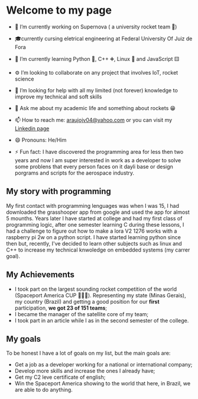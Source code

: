 # Welcome to my page

<!--
**Lirovsk/Lirovsk** is a ✨ _special_ ✨ repository because its `README.md` (this file) appears on your GitHub profile.

Here are some ideas to get you started:-->

- 🔭 I’m currently working on Supernova ( a university rocket team 🚀)
- 🎓currently cursing eletrical engineering at Federal University Of Juiz de Fora
- 🌱 I’m currently learning Python 🐍, C++ ➕, Linux 🐧 and JavaScript 🟨
- ⚙️ I’m looking to collaborate on any project that involves IoT, rocket science 
- 🤔 I’m looking for help with all my limited (not forever) knowledge to improve my technical and soft skills
- 💬 Ask me about my academic life and something about rockets 😁
- 📫 How to reach me: [araujojv04@yahoo.com](mailto:araujojv04@yahoo.com) or you can visit my [Linkedin page](https://www.linkedin.com/in/joão-vítor-lira-9ab96b2ab)

- 😄 Pronouns: He/Him
- ⚡ Fun fact: I have discovered the programming area for less then two years and now I am super interested in work as a developer to solve some problens that every person faces on it dayli base or design porgrams and scripts for the aerospace industry.


## My story with programming
 My first contact with programming lenguages was when I was 15, I had downloaded the grasshooper app from google and used the app for almost 5 mounths. Years later I have started at college and had my first class of programming logic, after one semester learning C during these lessons, I had a challenge to figure out how to make a lora V2 1276 works with a raspberry pi 2w on a python script. I have started learning python since then but, recently, I've decided to learn other subjects such as linux and C++ to increase my technical knwoledge on embedded systems (my carrer goal).
## My Achievements
- I took part on the largest sounding rocket competition of the world (Spaceport America CUP 🚀👨‍🚀). Representing my state (Minas Gerais), my country (Brazil) and getting a good position for our **first** participation, **we got 23 of 151 teams**;
- I became the manager of the satellite core of my team;
- I took part in an article while I as in the second semester of the college.
## My goals
To be honest I have a lot of goals on my list, but the main goals are:
- Get a job as a developer working for a national or international company;
- Develop more skills and increase the ones I already have;
- Get my C2 leve certificate of english;
- Win the Spaceport America showing to the world that here, in Brazil, we are able to do anything.
